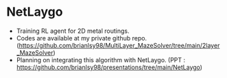 # NetLaygo

- Training RL agent for 2D metal routings.
- Codes are available at my private github repo.
(https://github.com/brianlsy98/MultiLayer_MazeSolver/tree/main/2layer_MazeSolver)
- Planning on integrating this algorithm with NetLaygo.
(PPT : https://github.com/brianlsy98/presentations/tree/main/NetLaygo)
